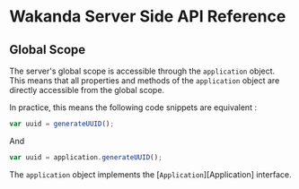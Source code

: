 # Wakanda Server Side API Reference

## Global Scope

The server's global scope is accessible through the `application` object. This means that all properties and methods of the `application` object are directly accessible from the global scope.

In practice, this means the following code snippets are equivalent :

```javascript
var uuid = generateUUID();
```

And

```javascript
var uuid = application.generateUUID();
```

The `application` object implements the [`Application`][Application] interface.